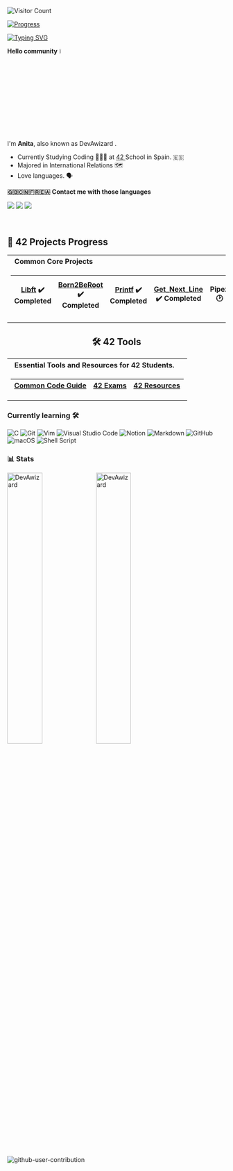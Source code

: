 ![Visitor Count](https://profile-counter.glitch.me/DevAwizard/count.svg)

[![Progress](https://img.shields.io/badge/Progress-In%20Progress-yellow)](https://github.com/DevAwizard/Exams_42) 

[![Typing SVG](https://readme-typing-svg.demolab.com?font=Fira+Code&size=70&duration=4000&pause=500&color=000000&random=false&width=300&height=130&lines=Hola+;Hello;Bonjour;%E4%BD%A0%E5%A5%BD;%EC%95%88%EB%85%95)](https://git.io/typing-svg)

**Hello community** <img src="https://media.giphy.com/media/hvRJCLFzcasrR4ia7z/giphy.gif" width="5%">

I'm <b>Anita</b>, also known as DevAwizard .

- Currently Studying Coding 👩🏻‍💻 at <a href="https://www.42urduliz.com/"> 42 </a> School in Spain. 🇪🇸 <br>
- Majored in International Relations 🗺️
- Love languages. 🗣️<br>

**🇬🇧🇨🇳🇫🇷🇪🇦** **Contact me with those languages**

<p>
  <a target="_blank" href="https://www.linkedin.com/in/anna-w-3902b510a/"><img src="https://img.shields.io/badge/LinkedIn-0077B5?style=for-the-badge&logo=linkedin&logoColor=white"></a>
  <a target="_blank" href="(https://github.com/DevAwizard)"><img src="https://img.shields.io/badge/-@DevAwizard-%23181717?style=flat-square&logo=github"></a>
 <a target="_blank" href="mailto:ana.wyang@gmail.com"><img src="https://img.shields.io/badge/Gmail-D14836?style=for-the-badge&logo=gmail&logoColor=white"></a>
  </p>
</br>


<h2 align="left">🌙 42 Projects Progress</h2>

<table>
<tr>
<th align="left"> &nbsp; Common Core Projects</th>
</tr>
<tr>
<td>

| [Libft](https://github.com/DevAwizard/Libft_by_anwu-yan) ✔️ Completed | [Born2BeRoot](https://github.com/DevAwizard/Born2BeRoot_Guide_by_anwu-yan) ✔️ Completed | [Printf](https://github.com/DevAwizard/Printf_by_anwu-yan) ✔️ Completed | [Get_Next_Line](https://github.com/DevAwizard/GetNextLine_by_anwuyan) ✔️ Completed | Pipex 🕑 | [So_Long](https://github.com/DevAwizard/So_Long_By_anwu-yan) ✔️ Completed | [Push_Swap](https://github.com/DevAwizard/PushSwap_by_an-wuyan) ✔️ Completed | Philosophers ❌ Not Started | Minishell ❌ Not Started | NetPractice ❌ Not Started | Cub3D ❌ Not Started | C++ Modules ❌ Not Started | WebServer ❌ Not Started | Inception ❌ Not Started | Transcendence ❌ Not Started |
|--|--|--|--|--|--|--|--|--|--|--|--|--|--|--|

</td>
</tr>
</table>



<h2 align="center">🛠️ 42 Tools</h2>

<table>
<tr>
<th align="left"> &nbsp; Essential Tools and Resources for 42 Students.</th>
</tr>
<tr>
<td>

| [Common Code Guide](https://github.com/DevAwizard/Common_code_guide) | [42 Exams](https://github.com/DevAwizard/Exams_42) | [42 Resources](https://github.com/DevAwizard/42_resources) |
|--|--|--|

</td>
</tr>
</table>




### Currently learning 🛠️

![C](https://img.shields.io/badge/C-%2300599C.svg?style=for-the-badge&logo=c&logoColor=white)
![Git](https://img.shields.io/badge/Git-%23F05033.svg?style=for-the-badge&logo=git&logoColor=white)
![Vim](https://img.shields.io/badge/Vim-%2311AB00.svg?style=for-the-badge&logo=vim&logoColor=white)
![Visual Studio Code](https://img.shields.io/badge/Visual_Studio_Code-0078d7.svg?style=for-the-badge&logo=visual-studio-code&logoColor=white)
![Notion](https://img.shields.io/badge/Notion-%23000000.svg?style=for-the-badge&logo=notion&logoColor=white)
![Markdown](https://img.shields.io/badge/Markdown-%23000000.svg?style=for-the-badge&logo=markdown&logoColor=white)
![GitHub](https://img.shields.io/badge/GitHub-%23121011.svg?style=for-the-badge&logo=github&logoColor=white)
![macOS](https://img.shields.io/badge/macOS-000000?style=for-the-badge&logo=macos&logoColor=F0F0F0)
![Shell Script](https://img.shields.io/badge/Shell_Script-%23121011.svg?style=for-the-badge&logo=gnu-bash&logoColor=white)



### 📊 Stats

<img align="left" src="https://github-readme-stats.vercel.app/api/top-langs?username=DevAwizard&show_icons=true&locale=en&layout=compact&theme=dark" alt="DevAwizard" width="40%" />
<img align="left" src="https://github-readme-stats.vercel.app/api?username=DevAwizard&show_icons=true&locale=en&theme=dark" alt="DevAwizard" width="40%" />

<br clear="both">


![github-user-contribution](https://user-images.githubusercontent.com/58959408/157782696-8bc9ca49-ca61-4ab5-8b83-49c4e76c1a8f.svg)


